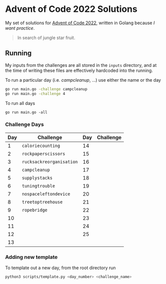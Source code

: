 # Advent of Code 2022 Solutions

My set of solutions for [Advent of Code 2022](https://adventofcode.com/2022), written in Golang because _I want practice_.

> In search of jungle star fruit.

## Running

My inputs from the challenges are all stored in the `inputs` directory, and at the time of writing these files are effectively hardcoded into the running.

To run a particular day (i.e. _campcleanup_, ...) use either the name or the day
```sh
go run main.go -challenge campcleanup
go run main.go -challenge 4
```

To run all days
```
go run main.go -all
```

### Challenge Days

Day | Challenge |Day | Challenge
----|-----------|----|----------
1 | `caloriecounting` | 14 | ` `
2 | `rockpaperscissors` | 15 | ` `
3 | `rucksackreorganisation` | 16 | ` `
4 | `campcleanup` | 17 | ` `
5 | `supplystacks` | 18 | ` `
6 | `tuningtrouble` | 19 | ` `
7 | `nospaceleftondevice` | 20 | ` `
8 | `treetoptreehouse` | 21 | ` `
9 | `ropebridge` | 22 | ` `
10 | ` ` | 23 | ` `
11 | ` ` | 24 | ` `
12 | ` ` | 25 | ` `
13 | ` `

### Adding new template

To template out a new day, from the root directory run
```sh
python3 scripts/template.py <day_number> <challenge_name>
```
